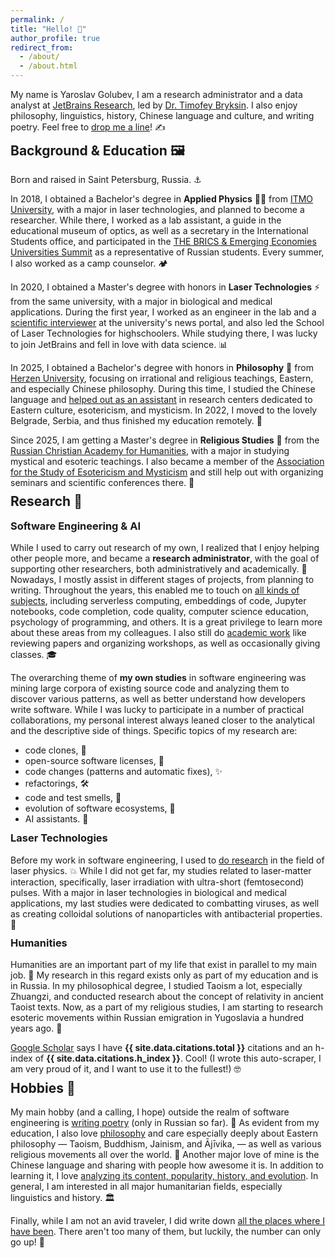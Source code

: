 ```yaml
---
permalink: /
title: "Hello! 👋"
author_profile: true
redirect_from: 
  - /about/
  - /about.html
---
```


My name is Yaroslav Golubev, I am a research administrator and a data analyst at
[JetBrains Research](https://research.jetbrains.org/), led by [Dr. Timofey Bryksin](https://jzuken.github.io/). 
I also enjoy philosophy, linguistics, history, Chinese language and culture, and writing poetry. Feel free to [drop me a line](mailto:yaroslav.golubev[at]jetbrains.com)! ✍️

<h2 style="margin-top: -5px;">Background & Education 🖼️</h2>

Born and raised in Saint Petersburg, Russia. ⚓

In 2018, I obtained a Bachelor's degree in <b>Applied Physics</b> 👨‍🔬 from [ITMO University](https://en.itmo.ru/), with a major in laser
technologies, and planned to become a researcher. While there, I worked as a lab assistant, a guide in the educational museum of optics, as well as a
secretary in the International Students office, and participated in the [THE BRICS & Emerging Economies Universities Summit](https://areyde.com/brics/)
as a representative of Russian students. Every summer, I also worked as a camp counselor. 🏕️

In 2020, I obtained a Master's degree with honors in <b>Laser Technologies</b> ⚡ from the same university,
with a major in biological and medical applications. During the first year, I worked as an engineer in the lab and a 
[scientific interviewer](https://areyde.com/interviews/) at the university's news portal, and also led the School of Laser Technologies for highschoolers. 
While studying there, I was lucky to join JetBrains and fell in love with data science. 📊

In 2025, I obtained a Bachelor's degree with honors in <b>Philosophy</b> 💭 from [Herzen University](https://en.hspu.org/), focusing on 
irrational and religious teachings, Eastern, and especially Chinese philosophy. 
During this time, I studied the Chinese language and [helped out as an assistant](https://areyde.com/eastern_studies_and_esotericism/)  in research centers dedicated to Eastern culture, esotericism, and mysticism.
In 2022, I moved to the lovely Belgrade, Serbia, and thus finished my education remotely. 🏰

Since 2025, I am getting a Master's degree in <b>Religious Studies</b> 🛐 from the [Russian Christian Academy for Humanities](https://rhga.ru/?siteLang=en), with a major
in studying mystical and esoteric teachings.  I also became a member of the [Association for the Study of Esotericism and Mysticism](https://aiem-asem.org/maineng)
and still help out with organizing seminars and scientific conferences there. 🔮

<h2 style="margin-top: -5px;">Research 🔬</h2>

<h3 style="margin-top: -1px;">Software Engineering & AI</h3>

While I used to carry out research of my own, I realized that I enjoy helping other people more, and became a <b>research administrator</b>, with the goal of supporting other researchers, both administratively and academically. 🤝
Nowadays, I mostly assist in different stages of projects, from planning to writing. Throughout the years, this enabled me to touch on [all kinds of subjects](https://areyde.com/publications/), including serverless computing, embeddings of code, Jupyter notebooks, code completion, code quality, computer science education, psychology of programming, and others.
It is a great privilege to learn more about these areas from my colleagues. I also still do [academic work](https://areyde.com/academic_work/) like reviewing papers and organizing workshops, as well as occasionally giving classes. 🎓

The overarching theme of <b>my own studies</b> in software engineering was mining large corpora of existing source code and analyzing them to discover various
patterns, as well as better understand how developers write software. While
I was lucky to participate in a number of practical collaborations, my personal interest always leaned closer
to the analytical and the descriptive side of things. Specific topics of my research are:

* code clones, 🐑
* open-source software licenses, 📝
* code changes (patterns and automatic fixes), ️✨
* refactorings, 🛠️
* code and test smells, 👃
* evolution of software ecosystems, 🌱
* AI assistants. 🦾

<h3 style="margin-top: -2px;">Laser Technologies</h3>

Before my work in software engineering, I used to [do research](https://areyde.com/physics_conferences/) in the field of laser physics. 💥
While I did not get far, my studies related to laser-matter interaction, specifically, laser irradiation with ultra-short (femtosecond) pulses. 
With a major in laser technologies in biological and medical applications, my last studies were dedicated to combatting viruses, as well as creating colloidal solutions of nanoparticles with antibacterial properties. 🧫

<h3 style="margin-top: -3px;">Humanities</h3>

Humanities are an important part of my life that exist in parallel to my main job. 🏺 My research in this regard exists only
as part of my education and is in Russia. In my philosophical degree, I studied Taoism a lot, especially Zhuangzi,
and conducted research about the concept of relativity in ancient Taoist texts. Now, as a part of my religious studies,
I am starting to research esoteric movements within Russian emigration in Yugoslavia a hundred years ago. 🪬

<a href="https://scholar.google.com/citations?user=qb_dl6AAAAAJ&hl=en">Google Scholar</a> says I have <b>{{ site.data.citations.total }}</b> citations and an h-index of <b>{{ site.data.citations.h_index }}</b>. Cool! (I wrote this auto-scraper, I am very proud of it, and I want to use it to the fullest!) 🤓


<h2 style="margin-top: -5px;">Hobbies 🎨</h2>

My main hobby (and a calling, I hope) outside the realm of software engineering is [writing poetry](https://areyde.com/poetry/) (only in Russian so far). 📜
As evident from my education, I also love [philosophy](https://areyde.com/favourite_philosophers/) and care especially deeply about Eastern philosophy 
— Taoism, Buddhism, Jainism, and Ājīvika, — as well as various religious movements all over the world. 📿
Another major love of mine is the Chinese language and sharing with people how awesome it is. 
In addition to learning it, I love [analyzing its content, popularity, history, and evolution](https://areyde.com/chinese/). In general, 
I am interested in all major humanitarian fields, especially linguistics and history. 🏛️

Finally, while I am not an avid traveler, I did write down 
[all the places where I have been](https://areyde.com/travels/). There aren't too many of them, but luckily, the number can only go up! 🧳